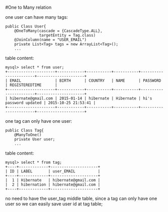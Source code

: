#One to Many relation

one user can have many tags:

```
public Class User{
    @OneToMany(cascade = {CascadeType.ALL},
               targetEntity = Tag.class)
    @JoinColumn(name = "USER_EMAIL")
    private List<Tag> tags = new ArrayList<Tag>();
    ...
```

table content:

```
mysql> select * from user;
+---------------------+------------+-----------+-----------+-----------------------+---------------------+
| EMAIL               | BIRTH      | COUNTRY   | NAME      | PASSWORD              | REGISTEREDTIME      |
+---------------------+------------+-----------+-----------+-----------------------+---------------------+
| hibernate@gmail.com | 2015-01-14 | hibernate | Hibernate | hi's password updated | 2015-10-25 21:53:41 |
+---------------------+------------+-----------+-----------+-----------------------+---------------------+
```



one tag can only have one user:

````
public Class Tag{
    @ManyToOne()
    private User user;
    ...
````

table content: 

```
mysql> select * from tag;
+----+-------------+---------------------+
| ID | LABEL       | user_EMAIL          |
+----+-------------+---------------------+
|  1 | Hibernate   | hibernate@gmail.com |
|  2 | hibernation | hibernate@gmail.com |
+----+-------------+---------------------+
```

no need to have the user_tag middle table, since a tag can only have one user so we can easily save user id at tag table; 
